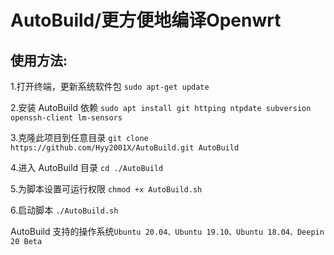 # AutoBuild/更方便地编译Openwrt

使用方法: 
-
1.打开终端，更新系统软件包
	`sudo apt-get update`

2.安装 AutoBuild 依赖
	`sudo apt install git httping ntpdate subversion openssh-client lm-sensors`

3.克隆此项目到任意目录
	`git clone https://github.com/Hyy2001X/AutoBuild.git AutoBuild`

4.进入 AutoBuild 目录
	`cd ./AutoBuild`

5.为脚本设置可运行权限
	`chmod +x AutoBuild.sh`

6.启动脚本
	`./AutoBuild.sh`

AutoBuild 支持的操作系统`Ubuntu 20.04、Ubuntu 19.10、Ubuntu 18.04、Deepin 20 Beta`
